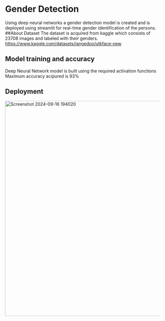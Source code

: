 # Gender Detection
Using deep neural networks a gender detection model is created and is deployed using streamlit for real-time gender identification of the persons.
##About Dataset 
The dataset is acquired from kaggle which consists of 23708 images and labeled with their genders. <br>
https://www.kaggle.com/datasets/jangedoo/utkface-new
## Model training and accuracy
Deep Neural Network model is built using the required activation functions <br>
Maximum accuracy acqiured is 93%
## Deployment
<img src="https://github.com/user-attachments/assets/85bdc070-cb05-4876-bab4-165978b74f9c" alt="Screenshot 2024-09-16 194020" width="700"/>


